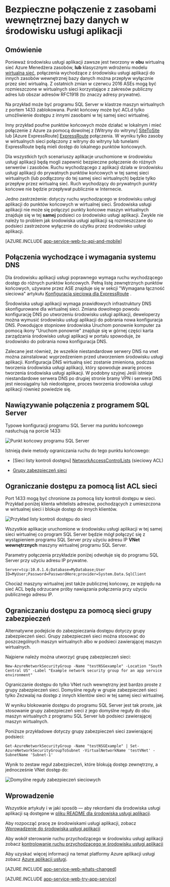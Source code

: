 <properties 
    pageTitle="Bezpieczne połączenie z zasobami wewnętrznej bazy danych w środowisku usługi aplikacji" 
    description="Informacje na temat bezpiecznie łączyć się z zasobami wewnętrznej bazy danych w środowisku usługi aplikacji." 
    services="app-service" 
    documentationCenter="" 
    authors="stefsch" 
    manager="wpickett" 
    editor=""/>

<tags 
    ms.service="app-service" 
    ms.workload="na" 
    ms.tgt_pltfrm="na" 
    ms.devlang="na" 
    ms.topic="article" 
    ms.date="10/04/2016" 
    ms.author="stefsch"/>   

# <a name="securely-connecting-to-backend-resources-from-an-app-service-environment"></a>Bezpieczne połączenie z zasobami wewnętrznej bazy danych w środowisku usługi aplikacji #

## <a name="overview"></a>Omówienie ##
Ponieważ środowisku usługi aplikacji zawsze jest tworzony w **obu** wirtualną sieć Azure Menedżera zasobów, **lub** klasycznym wdrożeniu modelu [wirtualną sieć][virtualnetwork], połączenia wychodzące z środowisku usługi aplikacji do innych zasobów wewnętrznej bazy danych można przepływ wyłącznie przez sieć wirtualną.  Z ostatnich zmian w czerwcu 2016 ASEs mogą być rozmieszczone w wirtualnych sieci korzystające z zakresów publiczny adres lub obszar adresów RFC1918 (to znaczy adresy prywatne).  

Na przykład może być programu SQL Server w klastrze maszyn wirtualnych z portem 1433 zablokowana.  Punkt końcowy może być ACLd tylko umożliwienie dostępu z innymi zasobami w tej samej sieci wirtualnej.  

Inny przykład poufne punktów końcowych może działać w lokalnym i mieć połączenie z Azure za pomocą dowolnej z [Witryny do witryny] [ SiteToSite] lub [Azure ExpressRoute] [ ExpressRoute] połączenia.  W wyniku tylko zasoby w wirtualnych sieci połączony z witryny do witryny lub tunelami ExpressRoute będą mieli dostęp do lokalnego punktów końcowych.

Dla wszystkich tych scenariuszy aplikacje uruchomione w środowisku usługi aplikacji będą mogli zapewnić bezpieczne połączenie do różnych serwerów i zasobów.  Ruchu wychodzącego z aplikacji działa w środowisku usługi aplikacji do prywatnych punktów końcowych w tej samej sieci wirtualnych (lub podłączony do tej samej sieci wirtualnych) będzie tylko przepływ przez wirtualną sieć.  Ruch wychodzący do prywatnych punkty końcowe nie będzie przepływał publicznie w Internecie.

Jedno zastrzeżenie: dotyczy ruchu wychodzącego w środowisku usługi aplikacji do punktów końcowych w wirtualnej sieci.  Środowiska usługi aplikacji nie może się połączyć punkty końcowe maszyn wirtualnych znajduje się w tej **samej** podsieci co środowisko usługi aplikacji.  Zwykle nie należy to problem jak środowiska usługi aplikacji są rozmieszczane do podsieci zastrzeżone wyłącznie do użytku przez środowisko usługi aplikacji.

[AZURE.INCLUDE [app-service-web-to-api-and-mobile](../../includes/app-service-web-to-api-and-mobile.md)] 

## <a name="outbound-connectivity-and-dns-requirements"></a>Połączenia wychodzące i wymagania systemu DNS ##
Dla środowisku aplikacji usługi poprawnego wymaga ruchu wychodzącego dostęp do różnych punktów końcowych. Pełną listę zewnętrznych punktów końcowych, używane przez ASE znajduje się w sekcji "Wymagana łączność sieciowa" artykułu [Konfiguracja sieciowa dla ExpressRoute](app-service-app-service-environment-network-configuration-expressroute.md#required-network-connectivity) .

Środowiska usługi aplikacji wymaga prawidłowych infrastruktury DNS skonfigurowane dla wirtualnej sieci.  Zmiana dowolnego powodu konfigurację DNS po utworzeniu środowisku usługi aplikacji, deweloperzy można wymusić środowisku usługi aplikacji do pobrania nowa konfiguracja DNS.  Powodujące stopniowe środowiska Uruchom ponownie komputer za pomocą ikony "Uruchom ponownie" znajduje się w górnej części karta zarządzania środowisko usługi aplikacji w portalu spowoduje, że środowisko do pobrania nowa konfiguracja DNS.

Zalecane jest również, że wszelkie niestandardowe serwery DNS na vnet można zainstalować wyprzedzeniem przed utworzeniem środowisku usługi aplikacji.  Konfiguracja DNS wirtualną sieć zostanie zmieniona, podczas tworzenia środowiska usługi aplikacji, który spowoduje awarię proces tworzenia środowiska usługi aplikacji.  W podobny szyjnej Jeśli istnieje niestandardowe serwera DNS po drugiej stronie bramy VPN i serwera DNS jest nieosiągalny lub niedostępne, proces tworzenia środowiska usługi aplikacji również powiedzie się.

## <a name="connecting-to-a-sql-server"></a>Nawiązywanie połączenia z programem SQL Server
Typowe konfiguracji programu SQL Server ma punktu końcowego nasłuchują na porcie 1433:

![Punkt końcowy programu SQL Server][SqlServerEndpoint]

Istnieją dwie metody ograniczania ruchu do tego punktu końcowego:


- [Sieci listy kontroli dostępu] [ NetworkAccessControlLists] (sieciowy ACL)

- [Grupy zabezpieczeń sieci][NetworkSecurityGroups]


## <a name="restricting-access-with-a-network-acl"></a>Ograniczanie dostępu za pomocą list ACL sieci

Port 1433 mogą być chronione za pomocą listy kontroli dostępu w sieci.  Przykład poniżej klienta whitelists adresów, pochodzących z umieszczona w wirtualnej sieci i blokuje dostęp do innych klientów.

![Przykład listy kontroli dostępu do sieci][NetworkAccessControlListExample]

Wszystkie aplikacje uruchomione w środowisku usługi aplikacji w tej samej sieci wirtualnej co program SQL Server będzie mógł połączyć się z wystąpieniem programu SQL Server przy użyciu adresu IP **VNet wewnętrznych** maszyny wirtualnej programu SQL Server.  

Parametry połączenia przykładzie poniżej odwołuje się do programu SQL Server przy użyciu adresu IP prywatne.

    Server=tcp:10.0.1.6;Database=MyDatabase;User ID=MyUser;Password=PasswordHere;provider=System.Data.SqlClient

Chociaż maszyny wirtualnej jest także publicznej końcowy, ze względu na sieć ACL będą odrzucane próby nawiązania połączenia przy użyciu publicznego adresu IP. 

## <a name="restricting-access-with-a-network-security-group"></a>Ograniczaniu dostępu za pomocą sieci grupy zabezpieczeń
Alternatywne podejście do zabezpieczania dostępu dotyczy grupy zabezpieczeń sieci.  Grupy zabezpieczeń sieci można stosować do poszczególnych maszyn wirtualnych albo w podsieci zawierającej maszyn wirtualnych.

Najpierw należy można utworzyć grupę zabezpieczeń sieci:

    New-AzureNetworkSecurityGroup -Name "testNSGexample" -Location "South Central US" -Label "Example network security group for an app service environment"

Ograniczanie dostępu do tylko VNet ruch wewnętrzny jest bardzo proste z grupy zabezpieczeń sieci.  Domyślne reguły w grupie zabezpieczeń sieci tylko Zezwalaj na dostęp z innych klientów sieci w tej samej sieci wirtualnej.

W wyniku blokowanie dostępu do programu SQL Server jest tak proste, jak stosowanie grupy zabezpieczeń sieci z jego domyślne reguły do obu maszyn wirtualnych z programu SQL Server lub podsieci zawierającej maszyn wirtualnych.

Poniższe przykładowe dotyczy grupy zabezpieczeń sieci zawierającej podsieci:

    Get-AzureNetworkSecurityGroup -Name "testNSGExample" | Set-AzureNetworkSecurityGroupToSubnet -VirtualNetworkName 'testVNet' -SubnetName 'Subnet-1'
    
Wynik to zestaw reguł zabezpieczeń, które blokują dostęp zewnętrzny, a jednocześnie VNet dostęp do:

![Domyślne reguły zabezpieczeń sieciowych][DefaultNetworkSecurityRules]


## <a name="getting-started"></a>Wprowadzenie
Wszystkie artykuły i w jaki sposób — aby rekordami dla środowiska usługi aplikacji są dostępne w [pliku README dla środowiska usługi aplikacji](../app-service/app-service-app-service-environments-readme.md).

Aby rozpocząć pracę ze środowiskami usługi aplikacji, zobacz [Wprowadzenie do środowiska usługi aplikacji][IntroToAppServiceEnvironment]

Aby wokół sterowanie ruchu przychodzącego w środowisku usługi aplikacji zobacz [kontrolowanie ruchu przychodzącego w środowisku usługi aplikacji][ControlInboundASE]

Aby uzyskać więcej informacji na temat platformy Azure aplikacji usługi zobacz [Azure aplikacji usługi][AzureAppService].

[AZURE.INCLUDE [app-service-web-whats-changed](../../includes/app-service-web-whats-changed.md)]

[AZURE.INCLUDE [app-service-web-try-app-service](../../includes/app-service-web-try-app-service.md)]
 

<!-- LINKS -->
[virtualnetwork]: https://azure.microsoft.com/documentation/articles/virtual-networks-faq/
[ControlInboundTraffic]:  http://azure.microsoft.com/documentation/articles/app-service-app-service-environment-control-inbound-traffic/
[SiteToSite]: https://azure.microsoft.com/documentation/articles/vpn-gateway-site-to-site-create/
[ExpressRoute]: http://azure.microsoft.com/services/expressroute/
[NetworkAccessControlLists]: https://azure.microsoft.com/documentation/articles/virtual-networks-acl/
[NetworkSecurityGroups]: https://azure.microsoft.com/documentation/articles/virtual-networks-nsg/
[IntroToAppServiceEnvironment]:  http://azure.microsoft.com/documentation/articles/app-service-app-service-environment-intro/
[AzureAppService]: http://azure.microsoft.com/documentation/articles/app-service-value-prop-what-is/ 
[ControlInboundASE]:  http://azure.microsoft.com/documentation/articles/app-service-app-service-environment-control-inbound-traffic/ 

<!-- IMAGES -->
[SqlServerEndpoint]: ./media/app-service-app-service-environment-securely-connecting-to-backend-resources/SqlServerEndpoint01.png
[NetworkAccessControlListExample]: ./media/app-service-app-service-environment-securely-connecting-to-backend-resources/NetworkAcl01.png
[DefaultNetworkSecurityRules]: ./media/app-service-app-service-environment-securely-connecting-to-backend-resources/DefaultNetworkSecurityRules01.png 
